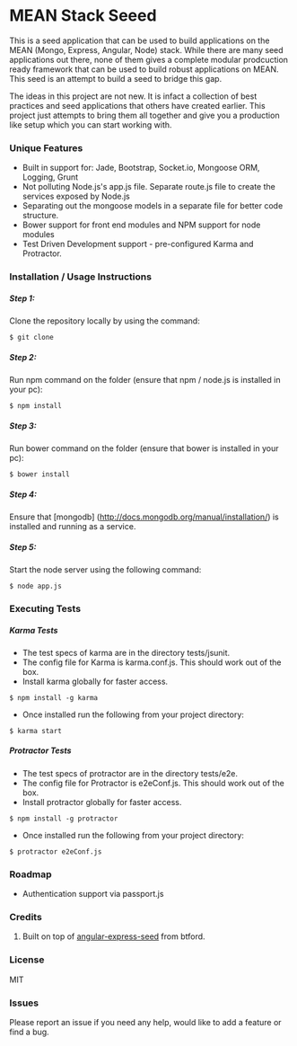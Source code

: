 # MEAN Stack Seeed
This is a seed application that can be used to build applications on the MEAN (Mongo, Express, Angular, Node) stack. While there are many seed applications out there, none of them gives a complete modular prodcuction ready framework that can be used to build robust applications on MEAN. This seed is an attempt to build a seed to bridge this gap.

The ideas in this project are not new. It is infact a collection of best practices and seed applications that others have created earlier. This project just attempts to bring them all together and give you a production like setup which you can start working with. 

### Unique Features
* Built in support for: Jade, Bootstrap, Socket.io, Mongoose ORM, Logging, Grunt
* Not polluting Node.js's app.js file. Separate route.js file to create the services exposed by Node.js
* Separating out the mongoose models in a separate file for better code structure.
* Bower support for front end modules and NPM support for node modules
* Test Driven Development support - pre-configured Karma and Protractor.

### Installation / Usage Instructions

##### Step 1:
Clone the repository locally by using the command:

```
$ git clone 
```
##### Step 2:
Run npm command on the folder (ensure that npm / node.js is installed in your pc):
```
$ npm install
```

##### Step 3:
Run bower command on the folder (ensure that bower is installed in your pc):
```
$ bower install
```

##### Step 4:
Ensure that [mongodb] (http://docs.mongodb.org/manual/installation/) is installed and running as a service. 


##### Step 5:
Start the node server using the following command:
```
$ node app.js
```


### Executing Tests
##### Karma Tests
* The test specs of karma are in the directory tests/jsunit.
* The config file for Karma is karma.conf.js. This should work out of the box.
* Install karma globally for faster access. 
```
$ npm install -g karma
```
* Once installed run the following from your project directory:
```
$ karma start
```

##### Protractor Tests
* The test specs of protractor are in the directory tests/e2e.
* The config file for Protractor is e2eConf.js. This should work out of the box.
* Install protractor globally for faster access. 
```
$ npm install -g protractor
```
* Once installed run the following from your project directory:
```
$ protractor e2eConf.js
```

### Roadmap
* Authentication support via passport.js


### Credits
1. Built on top of [angular-express-seed](https://github.com/btford/angular-express-seed) from btford.

### License
MIT

### Issues
Please report an issue if you need any help, would like to add a feature or find a bug.
